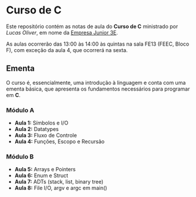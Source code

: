 # Curso de C

Este repositório contém as notas de aula do **Curso de C** ministrado por *Lucas Oliver*, em nome da [Empresa Junior 3E](https://3eunicamp.com/).

As aulas ocorrerão das 13:00 às 14:00 às quintas na sala FE13 (FEEC, Bloco F), com exceção da aula 4, que ocorrerá na sexta.

## Ementa
O curso é, essencialmente, uma introdução à linguagem e conta com uma ementa básica, que apresenta os fundamentos necessários para programar em **C**.

### Módulo A
* **Aula 1:** Símbolos e I/O
* **Aula 2:** Datatypes
* **Aula 3:** Fluxo de Controle
* **Aula 4:** Funções, Escopo e Recursão

### Módulo B

* **Aula 5:** Arrays e Pointers
* **Aula 6:** Enum e Struct
* **Aula 7:** ADTs (stack, list, binary tree)
* **Aula 8:** File I/O, argv e argc em main()